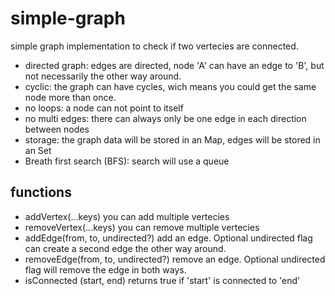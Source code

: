 # simple-graph
simple graph implementation to check if two vertecies are connected.

- directed graph: edges are directed, node 'A' can have an edge to 'B', but not necessarily the other way around.
- cyclic: the graph can have cycles, wich means you could get the same node more than once.
- no loops: a node can not point to itself
- no multi edges: there can always only be one edge in each direction between nodes 
- storage: the graph data will be stored in an Map, edges will be stored in an Set
- Breath first search (BFS): search will use a queue

## functions
- addVertex(...keys) you can add multiple vertecies
- removeVertex(...keys) you can remove multiple vertecies
- addEdge(from, to, undirected?) add an edge. Optional undirected flag can create a second edge the other way around.
- removeEdge(from, to, undirected?) remove an edge. Optional undirected flag will remove the edge in both ways.
- isConnected (start, end) returns true if 'start' is connected to 'end'